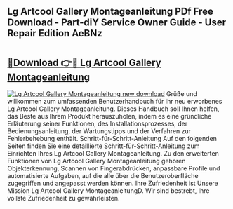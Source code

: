 ## Lg Artcool Gallery Montageanleitung PDf Free Download - Part-diY Service Owner Guide - User Repair Edition AeBNz

# <h2><a href="http://df8j1dv.blite.top/?on=Lg+Artcool+Gallery+Montageanleitung">🔗Download 👉🔴 Lg Artcool Gallery Montageanleitung</a></h2>

[![Lg Artcool Gallery Montageanleitung new download](https://i.imgur.com/lujVjoI.png)](http://df8j1dv.blite.top/?on=Lg+Artcool+Gallery+Montageanleitung)
Grüße und willkommen zum umfassenden Benutzerhandbuch für Ihr neu erworbenes Lg Artcool Gallery Montageanleitung. Dieses Handbuch soll Ihnen helfen, das Beste aus Ihrem Produkt herauszuholen, indem es eine gründliche Erläuterung seiner Funktionen, des Installationsprozesses, der Bedienungsanleitung, der Wartungstipps und der Verfahren zur Fehlerbehebung enthält. Schritt-für-Schritt-Anleitung Auf den folgenden Seiten finden Sie eine detaillierte Schritt-für-Schritt-Anleitung zum Einrichten Ihres Lg Artcool Gallery Montageanleitung. Zu den erweiterten Funktionen von Lg Artcool Gallery Montageanleitung gehören Objekterkennung, Scannen von Fingerabdrücken, anpassbare Profile und automatisierte Aufgaben, auf die alle über die Benutzeroberfläche zugegriffen und angepasst werden können. Ihre Zufriedenheit ist Unsere Mission Lg Artcool Gallery MontageanleitungD. Wir sind bestrebt, Ihre vollste Zufriedenheit zu gewährleisten.
